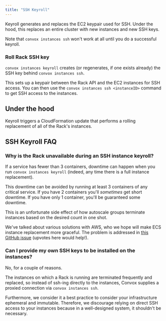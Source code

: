 ```yaml
---
title: "SSH Keyroll"
---
```


Keyroll generates and replaces the EC2 keypair used for SSH. Under the hood, this replaces an entire cluster with new instances and new SSH keys.

Note that `convox instances ssh` won't work at all until you do a successful keyroll.


### Roll Rack SSH key 
 
`convox instances keyroll` creates (or regenerates, if one exists already) the SSH key behind `convox instances ssh`. 

This sets up a keypair between the Rack API and the EC2 instances for SSH access. You can then use the `convox instances ssh <instanceID>` command to get SSH access to the instances.


## Under the hood

Keyroll triggers a CloudFormation update that performs a rolling replacement of all of the Rack's instances.

## SSH Keyroll FAQ

### Why is the Rack unavailable during an SSH instance keyroll?

If a service has fewer than 3 containers, downtime can happen when you run `convox instances keyroll` (indeed, any time there is a full instance replacement).

This downtime can be avoided by running at least 3 containers of any critical service. If you have 2 containers you'll *sometimes* get short downtime. If you have only 1 container, you'll be guaranteed some downtime.

This is an unfortunate side effect of how autoscale groups terminate instances based on the desired count in one shot.

We've talked about various solutions with AWS, who we hope will make ECS instance replacement more graceful. The problem is addressed in [this GitHub issue](https://github.com/aws/amazon-ecs-agent/issues/130) (upvotes here would help!).

### Can I provide my own SSH keys to be installed on the instances?

No, for a couple of reasons.

The instances on which a Rack is running are terminated frequently and replaced, so instead of ssh-ing directly to the instances, Convox supplies a proxied connection via `convox instances ssh`.

Furthermore, we consider it a best practice to consider your infrastructure ephemeral and immutable. Therefore, we discourage relying on direct SSH access to your instances because in a well-designed system, it shouldn't be necessary.
